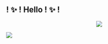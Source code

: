 ## ! ✨ ! Hello ! ✨ !

<p align="center" >
    <a href="LINK TO: WHEN CLICKED">
      <img src="https://github.r2v.ch/codewars?user=USERNAME" />
    </a>
</p>

![](https://komarev.com/ghpvc/?username=your-github-cvicol1)
